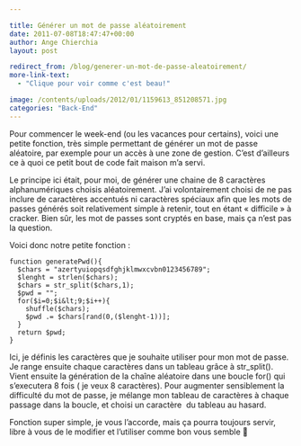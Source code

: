 ```yaml
---

title: Générer un mot de passe aléatoirement
date: 2011-07-08T18:47:47+00:00
author: Ange Chierchia
layout: post

redirect_from: /blog/generer-un-mot-de-passe-aleatoirement/
more-link-text:
  - "Clique pour voir comme c'est beau!"

image: /contents/uploads/2012/01/1159613_851208571.jpg
categories: "Back-End"
---
```

Pour commencer le week-end (ou les vacances pour certains), voici une petite fonction, très simple permettant de générer un mot de passe aléatoire, par exemple pour un accès à une zone de gestion. C&rsquo;est d&rsquo;ailleurs ce à quoi ce petit bout de code fait maison m&rsquo;a servi. <!--more-->

Le principe ici était, pour moi, de générer une chaine de 8 caractères alphanumériques choisis aléatoirement. J&rsquo;ai volontairement choisi de ne pas inclure de caractères accentués ni caractères spéciaux afin que les mots de passes générés soit relativement simple à retenir, tout en étant &laquo;&nbsp;difficile&nbsp;&raquo; à cracker. Bien sûr, les mot de passes sont cryptés en base, mais ça n&rsquo;est pas la question.

Voici donc notre petite fonction :

    function generatePwd(){
      $chars = "azertyuiopqsdfghjklmwxcvbn0123456789";
      $lenght = strlen($chars);
      $chars = str_split($chars,1);
      $pwd = "";
      for($i=0;$i&lt;9;$i++){
        shuffle($chars);
        $pwd .= $chars[rand(0,($lenght-1))];
      }
      return $pwd;
    }

Ici, je définis les caractères que je souhaite utiliser pour mon mot de passe. Je range ensuite chaque caractères dans un tableau grâce à str_split(). Vient ensuite la génération de la chaîne aléatoire dans une boucle for() qui s&rsquo;executera 8 fois ( je veux 8 caractères). Pour augmenter sensiblement la difficulté du mot de passe, je mélange mon tableau de caractères à chaque passage dans la boucle, et choisi un caractère  du tableau au hasard.

Fonction super simple, je vous l&rsquo;accorde, mais ça pourra toujours servir, libre à vous de le modifier et l&rsquo;utiliser comme bon vous semble 